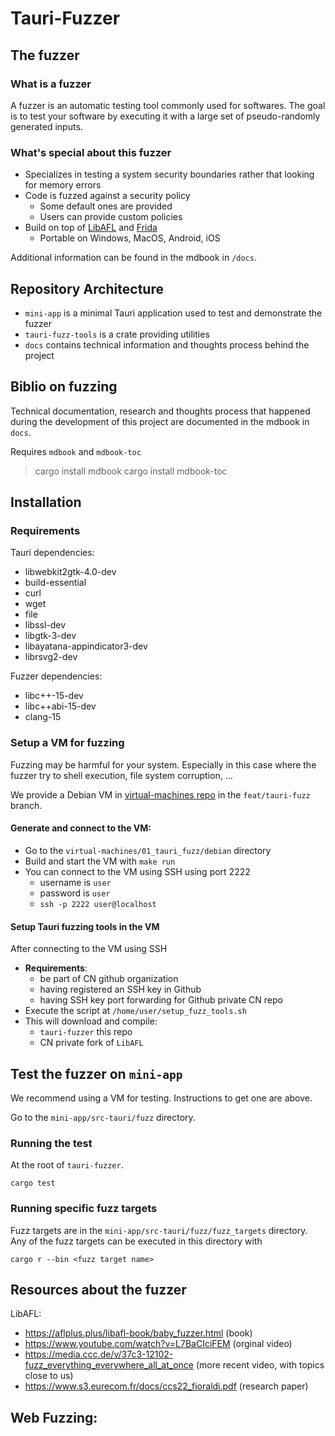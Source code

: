 # Tauri-Fuzzer

## The fuzzer

### What is a fuzzer

A fuzzer is an automatic testing tool commonly used for softwares.
The goal is to test your software by executing it with a large set of pseudo-randomly generated inputs.

### What's special about this fuzzer

- Specializes in testing a system security boundaries rather that looking for memory errors
- Code is fuzzed against a security policy
    - Some default ones are provided
    - Users can provide custom policies
- Build on top of [LibAFL]() and [Frida]()
    - Portable on Windows, MacOS, Android, iOS

Additional information can be found in the mdbook in `/docs`.

## Repository Architecture

- `mini-app` is a minimal Tauri application used to test and demonstrate the fuzzer
- `tauri-fuzz-tools` is a crate providing utilities
- `docs` contains technical information and thoughts process behind the project

## Biblio on fuzzing

Technical documentation, research and thoughts process that happened during the development of this project are documented in the mdbook in `docs`.

Requires `mdbook` and `mdbook-toc`

> cargo install mdbook
> cargo install mdbook-toc

## Installation

### Requirements

Tauri dependencies:
- libwebkit2gtk-4.0-dev
- build-essential
- curl
- wget
- file
- libssl-dev
- libgtk-3-dev
- libayatana-appindicator3-dev
- librsvg2-dev

Fuzzer dependencies:
- libc++-15-dev
- libc++abi-15-dev
- clang-15


### Setup a VM for fuzzing

Fuzzing may be harmful for your system.
Especially in this case where the fuzzer try to shell execution, file system corruption, ...

We provide a Debian VM in [virtual-machines repo](https://github.com/crabnebula-dev/virtual-machines) in the `feat/tauri-fuzz` branch.

#### Generate and connect to the VM:
- Go to the `virtual-machines/01_tauri_fuzz/debian` directory
- Build and start the VM with `make run`
- You can connect to the VM using SSH using port 2222
    - username is `user`
    - password is `user`
    - `ssh -p 2222 user@localhost`

#### Setup Tauri fuzzing tools in the VM

After connecting to the VM using SSH
- __Requirements__:
    - be part of CN github organization
    - having registered an SSH key in Github
    - having SSH key port forwarding for Github private CN repo
- Execute the script at `/home/user/setup_fuzz_tools.sh`
- This will download and compile:
    - `tauri-fuzzer` this repo
    - CN private fork of `LibAFL`

## Test the fuzzer on `mini-app`

We recommend using a VM for testing.
Instructions to get one are above.

Go to the `mini-app/src-tauri/fuzz` directory.

### Running the test

At the root of `tauri-fuzzer`.

```
cargo test
```

### Running specific fuzz targets

Fuzz targets are in the `mini-app/src-tauri/fuzz/fuzz_targets` directory.
Any of the fuzz targets can be executed in this directory with
```
cargo r --bin <fuzz target name>
```

## Resources about the fuzzer

LibAFL:
- https://aflplus.plus/libafl-book/baby_fuzzer.html (book)
- https://www.youtube.com/watch?v=L7BaCIciFEM (orginal video)
- https://media.ccc.de/v/37c3-12102-fuzz_everything_everywhere_all_at_once (more recent video, with topics close to us)
- https://www.s3.eurecom.fr/docs/ccs22_fioraldi.pdf (research paper)

Web Fuzzing:
-

